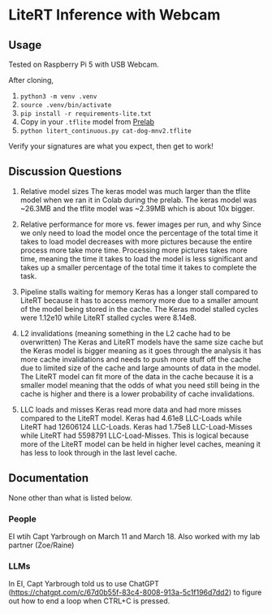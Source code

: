# LiteRT Inference with Webcam

## Usage

Tested on Raspberry Pi 5 with USB Webcam.

After cloning,

1. `python3 -m venv .venv`
2. `source .venv/bin/activate`
3. `pip install -r requirements-lite.txt`
4. Copy in your `.tflite` model from [Prelab](https://usafa-ece.github.io/ece386-book/b3-devboard/lab-cat-dog.html#pre-lab)
5. `python litert_continuous.py cat-dog-mnv2.tflite`

Verify your signatures are what you expect, then get to work!

## Discussion Questions
 
1. Relative model sizes
The keras model was much larger than the tflite model when we ran it in Colab during the prelab. The keras model was ~26.3MB and the tflite model was ~2.39MB which is about 10x bigger. 

2. Relative performance for more vs. fewer images per run, and why
Since we only need to load the model once the percentage of the total time it takes to load model decreases with more pictures because the entire process more take more time. Processing more pictures takes more time, meaning the time it takes to load the model is less significant and takes up a smaller percentage of the total time it takes to complete the task.

4. Pipeline stalls waiting for memory
Keras has a longer stall compared to LiteRT because it has to access memory more due to a smaller amount of the model being stored in the cache. The Keras model stalled cycles were 1.12e10 while LiteRT stalled cycles were 8.14e8. 

5. L2 invalidations (meaning something in the L2 cache had to be overwritten)
The Keras and LiteRT models have the same size cache but the Keras model is bigger meaning as it goes through the analysis it has more cache invalidations and needs to push more stuff off the cache due to limited size of the cache and large amounts of data in the model. The LiteRT model can fit more of the data in the cache because it is a smaller model meaning that the odds of what you need still being in the cache is higher and there is a lower probability of cache invalidations.

6. LLC loads and misses
Keras read more data and had more misses compared to the LiteRT model. Keras had 4.61e8 LLC-Loads while LiteRT had 12606124 LLC-Loads. Keras had 1.75e8 LLC-Load-Misses while LiteRT had 5598791 LLC-Load-Misses. This is logical because more of the LiteRT model can be held in higher level caches, meaning it has less to look through in the last level cache. 

## Documentation
None other than what is listed below. 

### People
EI wtih Capt Yarbrough on March 11 and March 18. Also worked with my lab partner (Zoe/Raine)

### LLMs
In EI, Capt Yarbrough told us to use ChatGPT (https://chatgpt.com/c/67d0b55f-83c4-8008-913a-5c1f196d7dd2) to figure out how to end a loop when CTRL+C is pressed. 
